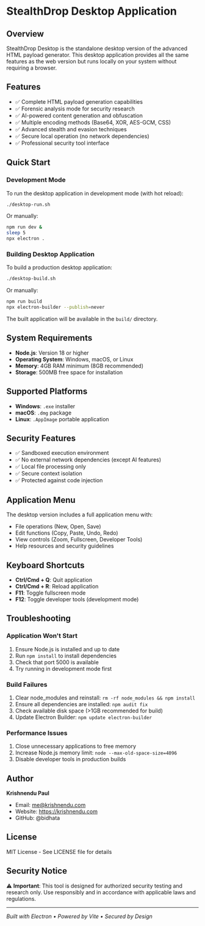 # StealthDrop Desktop Application

## Overview
StealthDrop Desktop is the standalone desktop version of the advanced HTML payload generator. This desktop application provides all the same features as the web version but runs locally on your system without requiring a browser.

## Features
- ✅ Complete HTML payload generation capabilities
- ✅ Forensic analysis mode for security research
- ✅ AI-powered content generation and obfuscation
- ✅ Multiple encoding methods (Base64, XOR, AES-GCM, CSS)
- ✅ Advanced stealth and evasion techniques
- ✅ Secure local operation (no network dependencies)
- ✅ Professional security tool interface

## Quick Start

### Development Mode
To run the desktop application in development mode (with hot reload):
```bash
./desktop-run.sh
```
Or manually:
```bash
npm run dev &
sleep 5
npx electron .
```

### Building Desktop Application
To build a production desktop application:
```bash
./desktop-build.sh
```
Or manually:
```bash
npm run build
npx electron-builder --publish=never
```

The built application will be available in the `build/` directory.

## System Requirements
- **Node.js**: Version 18 or higher
- **Operating System**: Windows, macOS, or Linux
- **Memory**: 4GB RAM minimum (8GB recommended)
- **Storage**: 500MB free space for installation

## Supported Platforms
- **Windows**: `.exe` installer
- **macOS**: `.dmg` package  
- **Linux**: `.AppImage` portable application

## Security Features
- ✅ Sandboxed execution environment
- ✅ No external network dependencies (except AI features)
- ✅ Local file processing only
- ✅ Secure context isolation
- ✅ Protected against code injection

## Application Menu
The desktop version includes a full application menu with:
- File operations (New, Open, Save)
- Edit functions (Copy, Paste, Undo, Redo)
- View controls (Zoom, Fullscreen, Developer Tools)
- Help resources and security guidelines

## Keyboard Shortcuts
- **Ctrl/Cmd + Q**: Quit application
- **Ctrl/Cmd + R**: Reload application  
- **F11**: Toggle fullscreen mode
- **F12**: Toggle developer tools (development mode)

## Troubleshooting

### Application Won't Start
1. Ensure Node.js is installed and up to date
2. Run `npm install` to install dependencies
3. Check that port 5000 is available
4. Try running in development mode first

### Build Failures
1. Clear node_modules and reinstall: `rm -rf node_modules && npm install`
2. Ensure all dependencies are installed: `npm audit fix`
3. Check available disk space (>1GB recommended for build)
4. Update Electron Builder: `npm update electron-builder`

### Performance Issues
1. Close unnecessary applications to free memory
2. Increase Node.js memory limit: `node --max-old-space-size=4096`
3. Disable developer tools in production builds

## Author
**Krishnendu Paul**  
- Email: me@krishnendu.com
- Website: https://krishnendu.com
- GitHub: @bidhata

## License
MIT License - See LICENSE file for details

## Security Notice
⚠️ **Important**: This tool is designed for authorized security testing and research only. Use responsibly and in accordance with applicable laws and regulations.

---
*Built with Electron • Powered by Vite • Secured by Design*